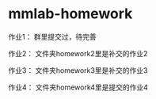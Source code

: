 # mmlab-homework
作业1：
群里提交过，待完善

作业2：
文件夹homework2里是补交的作业2

作业3：
文件夹homework3里是补交的作业3

作业4：
文件夹homework4里是提交的作业4
